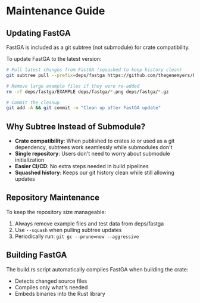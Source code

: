 # Maintenance Guide

## Updating FastGA

FastGA is included as a git subtree (not submodule) for crate compatibility.

To update FastGA to the latest version:

```bash
# Pull latest changes from FastGA (squashed to keep history clean)
git subtree pull --prefix=deps/fastga https://github.com/thegenemyers/FASTGA.git main --squash

# Remove large example files if they were re-added
rm -rf deps/fastga/EXAMPLE deps/fastga/*.png deps/fastga/*.gz

# Commit the cleanup
git add -A && git commit -m "Clean up after FastGA update"
```

## Why Subtree Instead of Submodule?

- **Crate compatibility**: When published to crates.io or used as a git dependency, subtrees work seamlessly while submodules don't
- **Single repository**: Users don't need to worry about submodule initialization
- **Easier CI/CD**: No extra steps needed in build pipelines
- **Squashed history**: Keeps our git history clean while still allowing updates

## Repository Maintenance

To keep the repository size manageable:

1. Always remove example files and test data from deps/fastga
2. Use `--squash` when pulling subtree updates
3. Periodically run: `git gc --prune=now --aggressive`

## Building FastGA

The build.rs script automatically compiles FastGA when building the crate:
- Detects changed source files
- Compiles only what's needed
- Embeds binaries into the Rust library